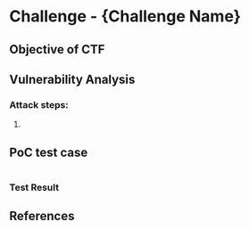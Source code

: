 # Challenge - {Challenge Name}

## Objective of CTF

## Vulnerability Analysis

### Attack steps:

1.

## PoC test case

```solidity

```

### Test Result

## References
